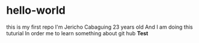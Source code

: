 # hello-world
this is my first repo
I'm Jericho Cabaguing
23 years old
And I am doing this tuturial
In order me to learn something about git hub
<b>Test</b>
